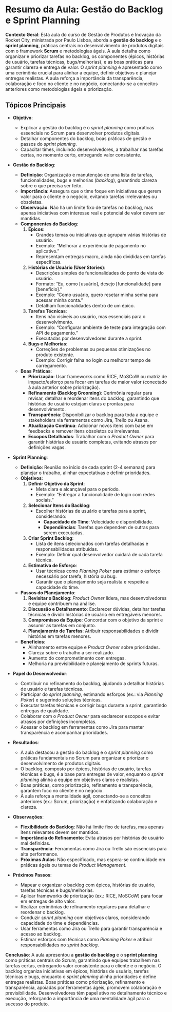 # Resumo da Aula: Gestão do Backlog e Sprint Planning

**Contexto Geral**: Esta aula do curso de Gestão de Produtos e Inovação da Rocket City, ministrada por Paulo Lisboa, aborda a **gestão do backlog** e o **sprint planning**, práticas centrais no desenvolvimento de produtos digitais com o framework **Scrum** e metodologias ágeis. A aula detalha como organizar e priorizar tarefas no backlog, os componentes (épicos, histórias de usuário, tarefas técnicas, bugs/melhorias), e as boas práticas para garantir clareza e entrega de valor. O *sprint planning* é apresentado como uma cerimônia crucial para alinhar a equipe, definir objetivos e planejar entregas realistas. A aula reforça a importância da transparência, colaboração e foco no cliente e no negócio, conectando-se a conceitos anteriores como metodologias ágeis e priorização.

## Tópicos Principais

- **Objetivo**:
  - Explicar a gestão do backlog e o *sprint planning* como práticas essenciais no Scrum para desenvolver produtos digitais.
  - Detalhar componentes do backlog, boas práticas de gestão e passos do *sprint planning*.
  - Capacitar times, incluindo desenvolvedores, a trabalhar nas tarefas certas, no momento certo, entregando valor consistente.

- **Gestão do Backlog**:
  - **Definição**: Organização e manutenção de uma lista de tarefas, funcionalidades, bugs e melhorias (*backlog*), garantindo clareza sobre o que precisa ser feito.
  - **Importância**: Assegura que o time foque em iniciativas que gerem valor para o cliente e o negócio, evitando tarefas irrelevantes ou obsoletas.
  - **Observação**: Não há um limite fixo de tarefas no backlog, mas apenas iniciativas com interesse real e potencial de valor devem ser mantidas.
  - **Componentes do Backlog**:
    1. **Épicos**:
       - Grandes temas ou iniciativas que agrupam várias histórias de usuário.
       - Exemplo: “Melhorar a experiência de pagamento no aplicativo.”
       - Representam entregas macro, ainda não divididas em tarefas específicas.
    2. **Histórias de Usuário (User Stories)**:
       - Descrições simples de funcionalidades do ponto de vista do usuário.
       - Formato: “Eu, como [usuário], desejo [funcionalidade] para [benefício].”
       - Exemplo: “Como usuário, quero resetar minha senha para acessar minha conta.”
       - Detalham funcionalidades dentro de um épico.
    3. **Tarefas Técnicas**:
       - Itens não visíveis ao usuário, mas essenciais para o desenvolvimento.
       - Exemplo: “Configurar ambiente de teste para integração com API de pagamento.”
       - Executadas por desenvolvedores durante a sprint.
    4. **Bugs e Melhorias**:
       - Correções de problemas ou pequenas otimizações no produto existente.
       - Exemplo: Corrigir falha no login ou melhorar tempo de carregamento.
  - **Boas Práticas**:
    - **Priorização**: Usar frameworks como RICE, MoSCoW ou matriz de impacto/esforço para focar em tarefas de maior valor (conectado à aula anterior sobre priorização).
    - **Refinamento (Backlog Grooming)**: Cerimônia regular para revisar, detalhar e reordenar itens do backlog, garantindo que histórias de usuário estejam claras e prontas para desenvolvimento.
    - **Transparência**: Disponibilizar o backlog para toda a equipe e stakeholders via ferramentas como Jira, Trello ou Asana.
    - **Atualização Contínua**: Adicionar novos itens com base em feedbacks e remover itens obsoletos ou irrelevantes.
    - **Escopos Detalhados**: Trabalhar com o *Product Owner* para garantir histórias de usuário completas, evitando atrasos por definições vagas.

- **Sprint Planning**:
  - **Definição**: Reunião no início de cada sprint (2-4 semanas) para planejar o trabalho, alinhar expectativas e definir prioridades.
  - **Objetivos**:
    1. **Definir Objetivo da Sprint**:
       - Meta clara e alcançável para o período.
       - Exemplo: “Entregar a funcionalidade de login com redes sociais.”
    2. **Selecionar Itens do Backlog**:
       - Escolher histórias de usuário e tarefas para a sprint, considerando:
         - **Capacidade do Time**: Velocidade e disponibilidade.
         - **Dependências**: Tarefas que dependem de outras para serem executadas.
    3. **Criar Sprint Backlog**:
       - Lista de itens selecionados com tarefas detalhadas e responsabilidades atribuídas.
       - Exemplo: Definir qual desenvolvedor cuidará de cada tarefa técnica.
    4. **Estimativa de Esforço**:
       - Usar técnicas como *Planning Poker* para estimar o esforço necessário por tarefa, história ou bug.
       - Garantir que o planejamento seja realista e respeite a capacidade do time.
  - **Passos do Planejamento**:
    1. **Revisitar o Backlog**: *Product Owner* lidera, mas desenvolvedores e equipe contribuem na análise.
    2. **Discussão e Detalhamento**: Esclarecer dúvidas, detalhar tarefas técnicas e dividir histórias de usuário em entregáveis menores.
    3. **Compromisso da Equipe**: Concordar com o objetivo da sprint e assumir as tarefas em conjunto.
    4. **Planejamento de Tarefas**: Atribuir responsabilidades e dividir histórias em tarefas menores.
  - **Benefícios**:
    - Alinhamento entre equipe e *Product Owner* sobre prioridades.
    - Clareza sobre o trabalho a ser realizado.
    - Aumento do comprometimento com entregas.
    - Melhoria na previsibilidade e planejamento de sprints futuras.

- **Papel do Desenvolvedor**:
  - Contribuir no refinamento do backlog, ajudando a detalhar histórias de usuário e tarefas técnicas.
  - Participar do *sprint planning*, estimando esforços (ex.: via *Planning Poker*) e sugerindo soluções técnicas.
  - Executar tarefas técnicas e corrigir bugs durante a sprint, garantindo entregas de qualidade.
  - Colaborar com o *Product Owner* para esclarecer escopos e evitar atrasos por definições incompletas.
  - Acessar o backlog em ferramentas como Jira para manter transparência e acompanhar prioridades.

- **Resultados**:
  - A aula destacou a gestão do backlog e o *sprint planning* como práticas fundamentais no Scrum para organizar e priorizar o desenvolvimento de produtos digitais.
  - O backlog, composto por épicos, histórias de usuário, tarefas técnicas e bugs, é a base para entregas de valor, enquanto o *sprint planning* alinha a equipe em objetivos claros e realistas.
  - Boas práticas, como priorização, refinamento e transparência, garantem foco no cliente e no negócio.
  - A aula reforça a mentalidade ágil, conectando-se a conceitos anteriores (ex.: Scrum, priorização) e enfatizando colaboração e clareza.

- **Observações**:
  - **Flexibilidade do Backlog**: Não há limite fixo de tarefas, mas apenas itens relevantes devem ser mantidos.
  - **Importância do Refinamento**: Evita atrasos por histórias de usuário mal definidas.
  - **Transparência**: Ferramentas como Jira ou Trello são essenciais para alta performance.
  - **Próximas Aulas**: Não especificado, mas espera-se continuidade em práticas ágeis ou temas de *Product Management*.

- **Próximos Passos**:
  - Mapear e organizar o backlog com épicos, histórias de usuário, tarefas técnicas e bugs/melhorias.
  - Aplicar frameworks de priorização (ex.: RICE, MoSCoW) para focar em entregas de alto valor.
  - Realizar cerimônias de refinamento regulares para detalhar e reordenar o backlog.
  - Conduzir *sprint planning* com objetivos claros, considerando capacidade do time e dependências.
  - Usar ferramentas como Jira ou Trello para garantir transparência e acesso ao backlog.
  - Estimar esforços com técnicas como *Planning Poker* e atribuir responsabilidades no *sprint backlog*.

**Conclusão**: A aula apresentou a **gestão do backlog** e o **sprint planning** como práticas centrais do Scrum, garantindo que equipes trabalhem nas tarefas certas, entregando valor consistente para o cliente e o negócio. O backlog organiza iniciativas em épicos, histórias de usuário, tarefas técnicas e bugs, enquanto o *sprint planning* alinha prioridades e define entregas realistas. Boas práticas como priorização, refinamento e transparência, apoiadas por ferramentas ágeis, promovem colaboração e previsibilidade. Desenvolvedores têm papel ativo no detalhamento técnico e execução, reforçando a importância de uma mentalidade ágil para o sucesso do produto.